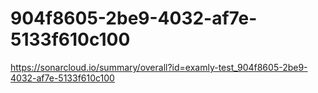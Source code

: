 # 904f8605-2be9-4032-af7e-5133f610c100
https://sonarcloud.io/summary/overall?id=examly-test_904f8605-2be9-4032-af7e-5133f610c100
